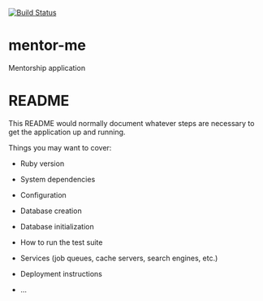 [![Build Status](https://travis-ci.org/RachelAbaniwo/mentor-me.svg?branch=authentication)](https://travis-ci.org/RachelAbaniwo/mentor-me)

# mentor-me
Mentorship application
# README

This README would normally document whatever steps are necessary to get the
application up and running.

Things you may want to cover:

* Ruby version

* System dependencies

* Configuration

* Database creation

* Database initialization

* How to run the test suite

* Services (job queues, cache servers, search engines, etc.)

* Deployment instructions

* ...
